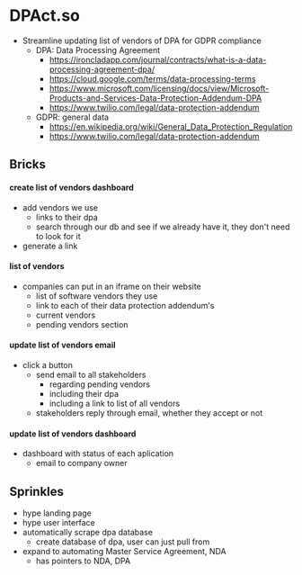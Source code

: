 # DPAct.so
- Streamline updating list of vendors of DPA for GDPR compliance
  - DPA: Data Processing Agreement
      - https://ironcladapp.com/journal/contracts/what-is-a-data-processing-agreement-dpa/
      - https://cloud.google.com/terms/data-processing-terms
      - https://www.microsoft.com/licensing/docs/view/Microsoft-Products-and-Services-Data-Protection-Addendum-DPA
      - https://www.twilio.com/legal/data-protection-addendum
  - GDPR: general data
      - https://en.wikipedia.org/wiki/General_Data_Protection_Regulation
      - https://www.twilio.com/legal/data-protection-addendum
## Bricks
#### create list of vendors dashboard
- add vendors we use
  - links to their dpa
  - search through our db and see if we already have it, they don't need to look for it
- generate a link
#### list of vendors
- companies can put in an iframe on their website
    - list of software vendors they use
    - link to each of their data protection addendum's
    - current vendors
    - pending vendors section
#### update list of vendors email
- click a button
  - send email to all stakeholders
      - regarding pending vendors
      - including their dpa
      - including a link to list of all vendors
  - stakeholders reply through email, whether they accept or not
#### update list of vendors dashboard
- dashboard with status of each aplication
  - email to company owner
## Sprinkles
- hype landing page
- hype user interface
- automatically scrape dpa database
  - create database of dpa, user can just pull from
- expand to automating Master Service Agreement, NDA
  -  has pointers to NDA, DPA

